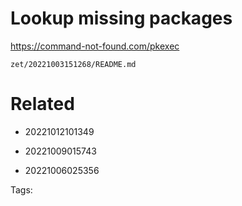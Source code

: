 # Lookup missing packages
https://command-not-found.com/pkexec

` zet/20221003151268/README.md `

# Related

- 20221012101349

- 20221009015743

- 20221006025356


Tags:

    
